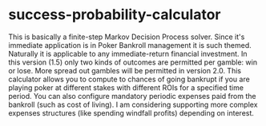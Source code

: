 # success-probability-calculator
This is basically a finite-step Markov Decision Process solver. Since it's immediate application is in Poker Bankroll management it is such themed. Naturally it is applicable to any immediate-return financial investment. In this version (1.5) only two kinds of outcomes are permitted per gamble: win or lose. More spread out gambles will be permitted in version 2.0. This calculator allows you to compute to chances of going bankrupt if you are playing poker at different stakes with different ROIs for a specified time period. You can also configure mandatory periodic expenses paid from the bankroll (such as cost of living). I am considering supporting more complex expenses structures (like spending windfall profits) depending on interest.
